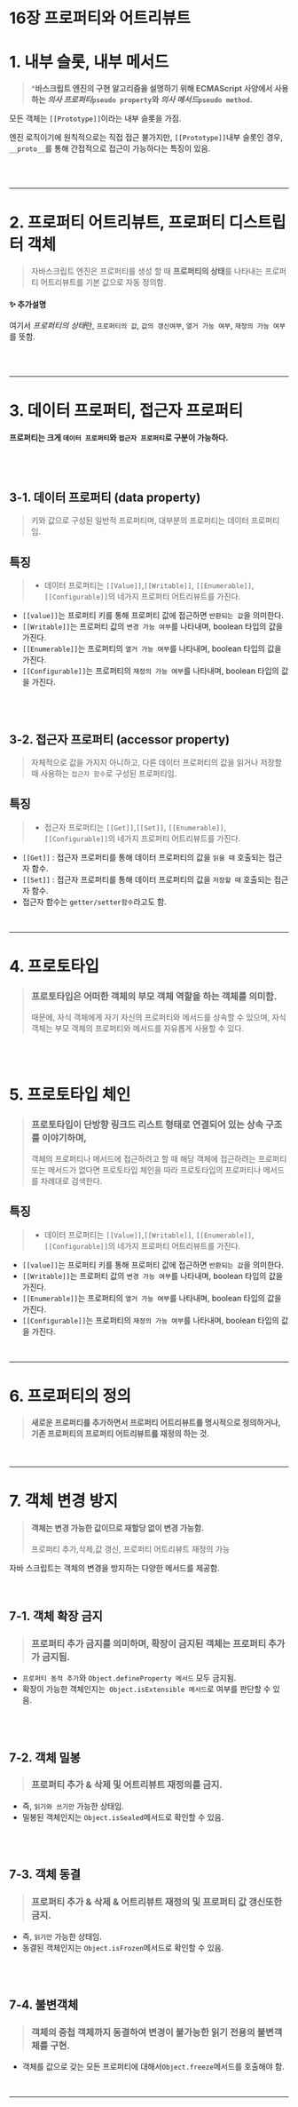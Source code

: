 # 16장 프로퍼티와 어트리뷰트

# 1. 내부 슬롯, 내부 메서드

> ^**바스크립트 엔진의 구현 알고리즘을 설명하기 위해 ECMAScript 사양에서 사용하는
> _의사 프로퍼티_`pseudo property`와 _의사 메서드_`pseudo method`.**

모든 객체는 `[[Prototype]]`이라는 내부 슬롯을 가짐.

엔진 로직이기에 원칙적으로는 직접 접근 불가지만,
`[[Prototype]]`내부 슬롯인 경우, `__proto__`를 통해 간접적으로 접근이 가능하다는 특징이 있음.

<br/>

<br/>
<hr/>

# 2. 프로퍼티 어트리뷰트, 프로퍼티 디스트립터 객체

> 자바스크립트 엔진은 프로퍼티를 생성 할 때
> **프로퍼티의 상태**를 나타내는 프로퍼티 어트리뷰트를 기본 값으로 자동 정의함.

#### ✨ 추가설명

여기서 *프로퍼티의 상태*란, `프로퍼티의 값`, `값의 갱신여부`, `열거 가능 여부`, `재정의 가능 여부`를 뜻함.

<br/>
<br/>
<hr/>

# 3. 데이터 프로퍼티, 접근자 프로퍼티

#### 프로퍼티는 크게 `데이터 프로퍼티`와 `접근자 프로퍼티`로 구분이 가능하다.

<br/>
<br/>

## 3-1. 데이터 프로퍼티 (data property)

> 키와 값으로 구성된 일반적 프로퍼티며, 대부분의 프로퍼티는 데이터 프로퍼티임.

## 특징

> - 데이터 프로퍼티는 `[[Value]]`,`[[Writable]]`, `[[Enumerable]]`,`[[Configurable]]`의 네가지 프로퍼티 어트리뷰트를 가진다.

- `[[value]]`는 프로퍼티 키를 통해 프로퍼티 값에 접근하면 `반환되는 값`을 의미한다.
- `[[Writable]]`는 프로퍼티 값의 `변경 가능 여부`를 나타내며, boolean 타입의 값을 가진다.
- `[[Enumerable]]`는 프로퍼티의 `열거 가능 여부`를 나타내며, boolean 타입의 값을 가진다.
- `[[Configurable]]`는 프로퍼티의 `재정의 가능 여부`를 나타내며, boolean 타입의 값을 가진다.

<br/>
<br/>

## 3-2. 접근자 프로퍼티 (accessor property)

> 자체적으로 값을 가지지 아니하고, 다른 데이터 프로퍼티의 값을 읽거나 저장할 때 사용하는 `접근자 함수`로 구성된 프로퍼티임.

## 특징

> - 접근자 프로퍼티는 `[[Get]]`,`[[Set]]`, `[[Enumerable]]`,`[[Configurable]]`의 네가지 프로퍼티 어트리뷰트를 가진다.

- `[[Get]]` : 접근자 프로퍼티를 통해 데이터 프로퍼티의 값을 `읽을 때` 호출되는 접근자 함수.
- `[[Set]]` : 접근자 프로퍼티를 통해 데이터 프로퍼티의 값을 `저장할 때` 호출되는 접근자 함수.
- 접근자 함수는 `getter/setter함수`라고도 함.

<br/>
<hr/>

# 4. 프로토타입

> ### 프로토타입은 어떠한 객체의 부모 객체 역할을 하는 객체를 의미함.
>
> 때문에, 자식 객체에게 자기 자신의 프로퍼티와 메서드를 상속할 수 있으며,
> 자식 객체는 부모 객체의 프로퍼티와 메서드를 자유롭게 사용할 수 있다.

<br/>
<br/>

# 5. 프로토타입 체인

> ### 프로토타입이 단방향 링크드 리스트 형태로 연결되어 있는 상속 구조를 이야기하며,
>
> 객체의 프로퍼티나 메서드에 접근하려고 할 때 해당 객체에 접근하려는 프로퍼티 또는 메서드가 없다면 프로토타입 체인을 따라 프로토타입의 프로퍼티나 메서드를 차례대로 검색한다.

## 특징

> - 데이터 프로퍼티는 `[[Value]]`,`[[Writable]]`, `[[Enumerable]]`,`[[Configurable]]`의 네가지 프로퍼티 어트리뷰트를 가진다.

- `[[value]]`는 프로퍼티 키를 통해 프로퍼티 값에 접근하면 `반환되는 값`을 의미한다.
- `[[Writable]]`는 프로퍼티 값의 `변경 가능 여부`를 나타내며, boolean 타입의 값을 가진다.
- `[[Enumerable]]`는 프로퍼티의 `열거 가능 여부`를 나타내며, boolean 타입의 값을 가진다.
- `[[Configurable]]`는 프로퍼티의 `재정의 가능 여부`를 나타내며, boolean 타입의 값을 가진다.

<br/>
<hr/>

# 6. 프로퍼티의 정의

> #### 새로운 프로퍼티를 추가하면서 프로퍼티 어트리뷰트를 명시적으로 정의하거나, 기존 프로퍼티의 프로퍼티 어트리뷰트를 재정의 하는 것.

<br/>
<hr/>

# 7. 객체 변경 방지

> #### 객체는 변경 가능한 값이므로 재할당 없이 변경 가능함.
>
> 프로퍼티 추가,삭제,값 갱신, 프로퍼티 어트리뷰트 재정의 가능

자바 스크립트는 객체의 변경을 방지하는 다양한 메서드를 제공함.

<br/>

## 7-1. 객체 확장 금지

> ### 프로퍼티 추가 금지를 의미하며, 확장이 금지된 객체는 프로퍼티 추가가 금지됨.

- `프로퍼티 동적 추가`와 `Object.defineProperty 메서드` 모두 금지됨.
- 확장이 가능한 객체인지는` Object.isExtensible 메서드`로 여부를 판단할 수 있음.

<br/><br/>

## 7-2. 객체 밀봉

> ### 프로퍼티 추가 & 삭제 및 어트리뷰트 재정의를 금지.

- 즉, `읽기와 쓰기만` 가능한 상태임.
- 밀봉된 객체인지는 `Object.isSealed`메서드로 확인할 수 있음.

<br/><br/>

## 7-3. 객체 동결

> ### 프로퍼티 추가 & 삭제 & 어트리뷰트 재정의 및 프로퍼티 값 갱신또한 금지.

- 즉, `읽기만` 가능한 상태임.
- 동결된 객체인지는 `Object.isFrozen`메서드로 확인할 수 있음.

<br/><br/>

## 7-4. 불변객체

> ### 객체의 중첩 객체까지 동결하여 변경이 불가능한 읽기 전용의 불변객체를 구현.

- 객체를 값으로 갖는 모든 프로퍼티에 대해서`Object.freeze`메서드를 호출해야 함.

<br/>
<hr/>

